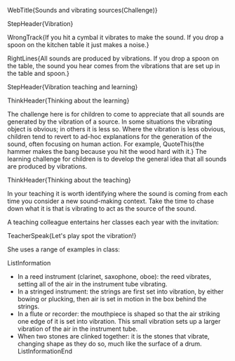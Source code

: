 WebTitle{Sounds and vibrating sources(Challenge)}

StepHeader{Vibration}

WrongTrack{If you hit a cymbal it vibrates to make the sound. If you drop a spoon on the kitchen table it just makes a noise.}

RightLines{All sounds are produced by vibrations. If you drop a spoon on the table, the sound you hear comes from the vibrations that are set up in the table and spoon.}

StepHeader{Vibration teaching and learning}

ThinkHeader{Thinking about the learning}

The challenge here is for children to come to appreciate that all sounds are generated by the vibration of a source.
In some situations the vibrating object is obvious; in others it is less so. Where the vibration is less obvious, children tend to revert to ad-hoc explanations for the generation of the sound, often focusing on human action. For example, QuoteThis{the hammer makes the bang because you hit the wood hard with it.} The learning challenge for children is to develop the general idea that all sounds are produced by vibrations.

ThinkHeader{Thinking about the teaching}

In your teaching it is worth identifying where the sound is coming from each time you consider a new sound-making context. Take the time to chase down what it is that is vibrating to act as the source of the sound.

A teaching colleague entertains her classes each year with the invitation:

TeacherSpeak{Let&apos;s play spot the vibration!}

She uses a range of examples in class:

ListInformation
- In a reed instrument (clarinet, saxophone, oboe): the reed vibrates, setting all of the air in the instrument tube vibrating.
- In a stringed instrument: the strings are first set into vibration, by either bowing or plucking, then air is set in motion in the box behind the strings.
- In a flute or recorder: the mouthpiece is shaped so that the air striking one edge of it is set into vibration. This small vibration sets up a larger vibration of the air in the instrument tube.
- When two stones are clinked together: it is the stones that vibrate, changing shape as they do so, much like the surface of a drum.
ListInformationEnd

